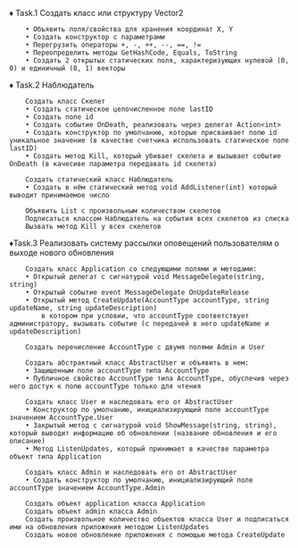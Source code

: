 ♦ Task.1 Создать класс или структуру Vector2
		
		• Объявить поля/свойства для хранения координат X, Y
		• Создать конструктор с параметрами
		• Перегрузить операторы +, -, ++, --, ==, !=
		• Переопределить методы GetHashCode, Equals, ToString
		• Создать 2 открытых статических поля, характеризующих нулевой (0, 0) и единичный (0, 1) векторы

♦ Task.2 Наблюдатель

		Создать класс Скелет
		• Создать статическое целочисленное поле lastID
		• Создать поле id
		• Создать событие OnDeath, реализовать через делегат Action<int>
		• Создать конструктор по умолчанию, которые присваивает полю id уникальное значение (в качестве счетчика использовать статическое поле lastID)
		• Создать метод Kill, который убивает скелета и вызывает событие OnDeath (в качесиве параметра передавать id скелета)
		
		Создать статический класс Наблюдатель
		• Создать в нём статический метод void AddListener(int) который выводит принимаемое число
		
		Объявить List с произвольным количеством скелетов
		Подписаться классом Наблюдатель на события всех скелетов из списка
		Вызвать метод Kill у всех скелетов

 ♦Task.3 Реализовать систему рассылки оповещений пользователям о выходе нового обновления
      
        Создать класс Application со следующими полями и методами:
        • Открытый делегат с сигнатурой void MessageDelegate(string, string)
        • Открытый событие event MessageDelegate OnUpdateRelease
        • Открытый метод CreateUpdate(AccountType accountType, string updateName, string updateDescription)
            в котором при условии, что accountType соответствует администратору, вызывать событие (с передачей в него updateName и updateDescription)
        
        Создать перечисление AccountType с двумя полями Admin и User

        Создать абстрактный класс AbstractUser и объявить в нем:
        • Защищенным поле accountType типа AccountType
        • Публичное свойство AccountType типа AccountType, обуспечив через него достук к полю accountType только для чтения

        Создать класс User и наследовать его от AbstractUser
        • Конструктор по умолчанию, инициализирующий поле accountType значением AccountType.User
        • Закрытый метод с сигнатурой void ShowMessage(string, string), который выводит информацию об обновлении (название обновления и его описание)
        • Метод ListenUpdates, который принимает в качестве параметра объект типа Application

        Создать класс Admin и наследовать его от AbstractUser
        • Создать конструктор по умолчанию, инициализирующий поле accountType значением AccountType.Admin

        Создать объект application класса Application
        Создать объект admin класса Admin
        Создать произвольное количество объектов класса User и подписаться ими на обновления приложения методом ListenUpdates
        Создать новое обновление приложения c помощью метода CreateUpdate
